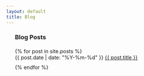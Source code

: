 ```yaml
---
layout: default
title: Blog
---
```


<ul style="list-style: none;">
  <h3 style="margin-bottom: 20px;">Blog Posts</h3>
  {% for post in site.posts %}
    <li class="spaced" style="margin-bottom: 10px;">
      {{ post.date | date: "%Y-%m-%d" }}  <a href="{{ post.url }}">{{ post.title }}</a>
    </li>
  {% endfor %}
</ul>
